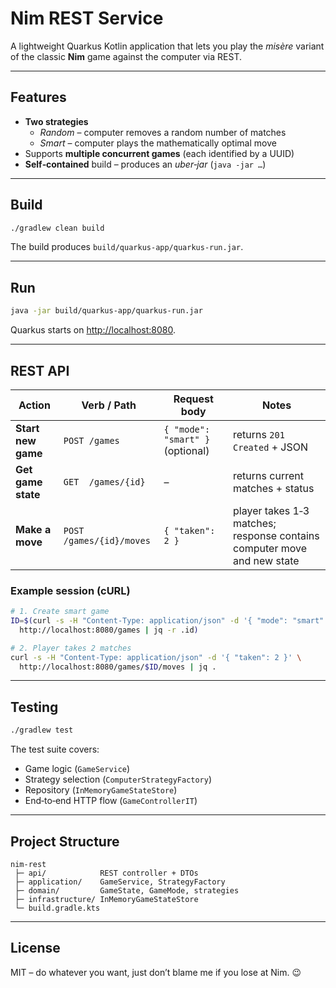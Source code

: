 # Nim REST Service

A lightweight Quarkus Kotlin application that lets you play the *misère* variant of the classic **Nim** game against the computer via REST.

---

## Features

* **Two strategies**  
  * *Random* – computer removes a random number of matches  
  * *Smart* – computer plays the mathematically optimal move
* Supports **multiple concurrent games** (each identified by a UUID)
* **Self‑contained** build – produces an *uber‑jar* (`java -jar …`)

---

## Build

```bash
./gradlew clean build
```

The build produces `build/quarkus-app/quarkus-run.jar`.

---

## Run

```bash
java -jar build/quarkus-app/quarkus-run.jar
```

Quarkus starts on <http://localhost:8080>.

---

## REST API

| Action | Verb / Path | Request body                     | Notes |
|--------|-------------|----------------------------------|-------|
| **Start new game** | `POST /games` | `{ "mode": "smart" }` (optional) | returns `201 Created` + JSON |
| **Get game state** | `GET  /games/{id}` | –                                | returns current matches + status |
| **Make a move** | `POST /games/{id}/moves` | `{ "taken": 2 }`                 | player takes 1‑3 matches; response contains computer move and new state |

### Example session (cURL)

```bash
# 1. Create smart game
ID=$(curl -s -H "Content-Type: application/json" -d '{ "mode": "smart" }' \
  http://localhost:8080/games | jq -r .id)

# 2. Player takes 2 matches
curl -s -H "Content-Type: application/json" -d '{ "taken": 2 }' \
  http://localhost:8080/games/$ID/moves | jq .
```

---

## Testing

```bash
./gradlew test
```

The test suite covers:

* Game logic (`GameService`)  
* Strategy selection (`ComputerStrategyFactory`)  
* Repository (`InMemoryGameStateStore`)  
* End‑to‑end HTTP flow (`GameControllerIT`)

---

## Project Structure

```
nim-rest
 ├─ api/            REST controller + DTOs
 ├─ application/    GameService, StrategyFactory
 ├─ domain/         GameState, GameMode, strategies
 ├─ infrastructure/ InMemoryGameStateStore
 └─ build.gradle.kts
```

---

## License

MIT – do whatever you want, just don’t blame me if you lose at Nim. 😉
